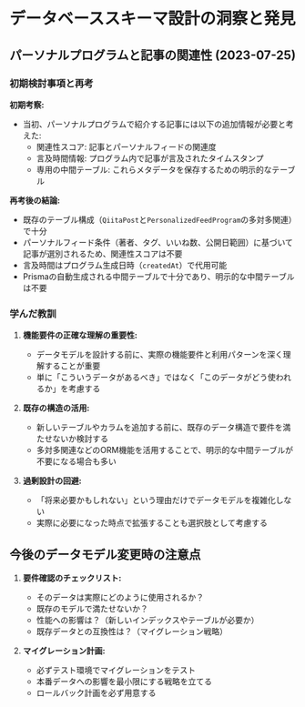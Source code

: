 # データベーススキーマ設計の洞察と発見

## パーソナルプログラムと記事の関連性 (2023-07-25)

### 初期検討事項と再考

**初期考察:**
- 当初、パーソナルプログラムで紹介する記事には以下の追加情報が必要と考えた:
  - 関連性スコア: 記事とパーソナルフィードの関連度
  - 言及時間情報: プログラム内で記事が言及されたタイムスタンプ
  - 専用の中間テーブル: これらメタデータを保存するための明示的なテーブル

**再考後の結論:**
- 既存のテーブル構成（`QiitaPost`と`PersonalizedFeedProgram`の多対多関連）で十分
- パーソナルフィード条件（著者、タグ、いいね数、公開日範囲）に基づいて記事が選別されるため、関連性スコアは不要
- 言及時間はプログラム生成日時（`createdAt`）で代用可能
- Prismaの自動生成される中間テーブルで十分であり、明示的な中間テーブルは不要

### 学んだ教訓

1. **機能要件の正確な理解の重要性:**
   - データモデルを設計する前に、実際の機能要件と利用パターンを深く理解することが重要
   - 単に「こういうデータがあるべき」ではなく「このデータがどう使われるか」を考慮する

2. **既存の構造の活用:**
   - 新しいテーブルやカラムを追加する前に、既存のデータ構造で要件を満たせないか検討する
   - 多対多関連などのORM機能を活用することで、明示的な中間テーブルが不要になる場合も多い

3. **過剰設計の回避:**
   - 「将来必要かもしれない」という理由だけでデータモデルを複雑化しない
   - 実際に必要になった時点で拡張することも選択肢として考慮する

## 今後のデータモデル変更時の注意点

1. **要件確認のチェックリスト:**
   - そのデータは実際にどのように使用されるか？
   - 既存のモデルで満たせないか？
   - 性能への影響は？（新しいインデックスやテーブルが必要か）
   - 既存データとの互換性は？（マイグレーション戦略）

2. **マイグレーション計画:**
   - 必ずテスト環境でマイグレーションをテスト
   - 本番データへの影響を最小限にする戦略を立てる
   - ロールバック計画を必ず用意する
